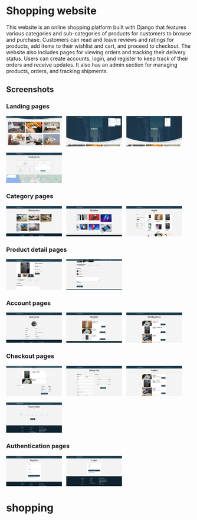 # Shopping website

This website is an online shopping platform built with Django that features various categories and sub-categories of products for customers to browse and purchase. Customers can read and leave reviews and ratings for products, add items to their wishlist and cart, and proceed to checkout. The website also includes pages for viewing orders and tracking their delivery status. Users can create accounts, login, and register to keep track of their orders and receive updates. It also has an admin section for managing products, orders, and tracking shipments.

## Screenshots

### Landing pages

<img src="/screenshots/home.png" width="30%"> &nbsp;
<img src="/screenshots/menu_categories.png" width="30%"> &nbsp;
<img src="/screenshots/menu_account.png" width="30%"> &nbsp;

<img src="/screenshots/contactus.png" width="30%"> &nbsp;

### Category pages

<img src="/screenshots/category.png" width="30%"> &nbsp;
<img src="/screenshots/category_type.png" width="30%"> &nbsp;
<img src="/screenshots/category_brand.png" width="30%"> &nbsp;

### Product detail pages

<img src="/screenshots/detail.png" width="30%"> &nbsp;
<img src="/screenshots/comments.png" width="30%"> &nbsp;

### Account pages

<img src="/screenshots/account.png" width="30%"> &nbsp;
<img src="/screenshots/wishlist.png" width="30%"> &nbsp;
<img src="/screenshots/notifications.png" width="30%"> &nbsp;

### Checkout pages

<img src="/screenshots/cart.png" width="30%"> &nbsp;
<img src="/screenshots/checkout.png" width="30%"> &nbsp;
<img src="/screenshots/orders.png" width="30%"> &nbsp;

<img src="/screenshots/tracking.png" width="30%"> &nbsp;

### Authentication pages

<img src="/screenshots/register.png" width="30%"> &nbsp;
<img src="/screenshots/login.png" width="30%"> &nbsp;
# shopping
